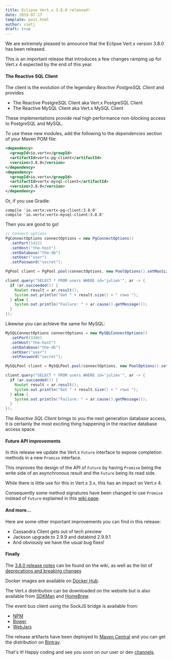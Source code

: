 ```yaml
---
title: Eclipse Vert.x 3.8.0 released!
date: 2019-07-17
template: post.html
author: vietj
draft: true
---
```


We are extremely pleased to announce that the Eclipse Vert.x version 3.8.0 has been released.

This is an important release that introduces a few changes ramping up for Vert.x 4 expected by the end of this year.

#### <a id="">The Reactive SQL Client</a>

The client is the evolution of the legendary *Reactive PostgreSQL Client* and provides

* The Reactive PostgreSQL Client aka Vert.x PostgreSQL Client
* The Reactive MySQL Client aka Vert.x MySQL Client

These implementations provide real high performance non-blocking access to PostgreSQL and MySQL. 

To use these new modules, add the following to the _dependencies_ section of your Maven POM file:

```xml
<dependency>
  <groupId>io.vertx</groupId>
  <artifactId>vertx-pg-client</artifactId>
  <version>3.8.0</version>
</dependency>
<dependency>
  <groupId>io.vertx</groupId>
  <artifactId>vertx-mysql-client</artifactId>
  <version>3.8.0</version>
</dependency>
```

Or, if you use Gradle:

```
compile 'io.vertx:vertx-pg-client:3.8.0'
compile 'io.vertx:vertx-mysql-client:3.8.0'
```

Then you are good to go!

```java
// Connect options
PgConnectOptions connectOptions = new PgConnectOptions()
  .setPort(5432)
  .setHost("the-host")
  .setDatabase("the-db")
  .setUser("user")
  .setPassword("secret");

PgPool client = PgPool.pool(connectOptions, new PoolOptions().setMaxSize(5));

client.query("SELECT * FROM users WHERE id='julien'", ar -> {
  if (ar.succeeded()) {
    RowSet result = ar.result();
    System.out.println("Got " + result.size() + " rows ");
  } else {
    System.out.println("Failure: " + ar.cause().getMessage());
  }
});
```

Likewise you can achieve the same for MySQL:

```java
MySQLConnectOptions connectOptions = new MySQLConnectOptions()
  .setPort(3306)
  .setHost("the-host")
  .setDatabase("the-db")
  .setUser("user")
  .setPassword("secret");

MySQLPool client = MySQLPool.pool(connectOptions, new PoolOptions().setMaxSize(5));

client.query("SELECT * FROM users WHERE id='julien'", ar -> {
  if (ar.succeeded()) {
    RowSet result = ar.result();
    System.out.println("Got " + result.size() + " rows ");
  } else {
    System.out.println("Failure: " + ar.cause().getMessage());
  }
});
```

The *Reactive SQL Client* brings to you the next generation database access, it is certainly the most exciting
thing happening in the reactive database access space.

#### Future API improvements

In this release we update the Vert.x `Future` interface to expose completion methods in a new `Promise` interface.

This improves the design of the API of `Future` by having `Promise` being the write side of an asynchronous result
and the `Future` being its read side.

While there is little use for this in Vert.x 3.x, this has an impact on Vert.x 4.

Consequently some method signatures have been changed to use `Promise` instead of `Future` explained in this [wiki page](https://github.com/vert-x3/wiki/wiki/3.8.0-Deprecations-and-breaking-changes#future-creation-and-completion).

#### And more...

Here are some other important improvements you can find in this release:

- Cassandra Client gets out of tech preview
- Jackson upgrade to 2.9.9 and databind 2.9.9.1
- And obviously we have the usual bug fixes!

#### Finally

The [3.8.0 release notes](https://github.com/vert-x3/wiki/wiki/3.8.0-Release-Notes) can be found on the wiki, as well as the
list of [deprecations and breaking changes](https://github.com/vert-x3/wiki/wiki/3.8.0-Deprecations-and-breaking-changes)

Docker images are available on [Docker Hub](https://hub.docker.com/u/vertx/).

The Vert.x distribution can be downloaded on the website but is also available from [SDKMan](http://sdkman.io/index.html) and [HomeBrew](http://brew.sh/).

The event bus client using the SockJS bridge is available from:

* [NPM](https://www.npmjs.com/package/vertx3-eventbus-client)
* [Bower](https://github.com/vert-x3/vertx-bus-bower)
* [WebJars](http://www.webjars.org/)

The release artifacts have been deployed to [Maven Central](http://search.maven.org/#search%7Cga%7C1%7Cg%3A%22io.vertx%22%20AND%20v%3A%223.8.0%22) and you can get the distribution on [Bintray](https://bintray.com/vertx/downloads/distribution/3.8.0/view).

That's it! Happy coding and see you soon on our user or dev [channels](https://vertx.io/community).
